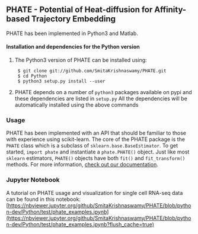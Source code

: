 PHATE  - Potential of Heat-diffusion for Affinity-based Trajectory Embedding
-------------------------------------------------------

PHATE has been implemented in Python3 and Matlab.

#### Installation and dependencies for the Python version
1. The Python3 version of PHATE can be installed using:

        $ git clone git://github.com/SmitaKrishnaswamy/PHATE.git
        $ cd Python
        $ python3 setup.py install --user

2. PHATE depends on a number of `python3` packages available on pypi and these dependencies are listed in `setup.py`
All the dependencies will be automatically installed using the above commands

### Usage
PHATE has been implemented with an API that should be familiar to those with experience using scikit-learn. The core of the PHATE package is the `PHATE` class which is a subclass of `sklearn.base.BaseEstimator`.  To get started, `import phate` and instantiate a `phate.PHATE()` object. Just like most `sklearn` estimators, `PHATE()` objects have both `fit()` and `fit_transform()` methods. For more information, [check out our documentation](https://github.com/SmitaKrishnaswamy/PHATE/blob/python-dev/Python/doc/build/html/index.html).

### Jupyter Notebook
A tutorial on PHATE usage and visualization for single cell RNA-seq data can be found in this notebook: [https://nbviewer.jupyter.org/github/SmitaKrishnaswamy/PHATE/blob/python-dev/Python/test/phate_examples.ipynb](https://nbviewer.jupyter.org/github/SmitaKrishnaswamy/PHATE/blob/python-dev/Python/test/phate_examples.ipynb?flush_cache=true)
